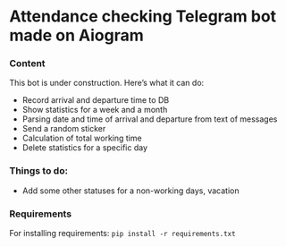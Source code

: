 # Attendance checking Telegram bot made on Aiogram
### Content

This bot is under construction. Here’s what it can do:

- Record arrival and departure time to DB
- Show statistics for a week and a month
- Parsing date and time of arrival and departure from text of messages
- Send a random sticker
- Calculation of total working time
- Delete statistics for a specific day
    
### Things to do:
- Add some other statuses for a non-working days, vacation

### Requirements
For installing requirements: `pip install -r requirements.txt`
